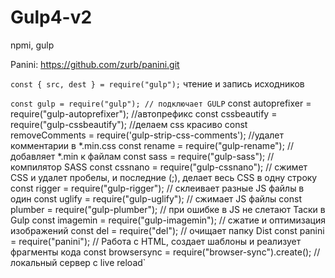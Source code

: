 # Gulp4-v2

npmi, gulp

Panini: https://github.com/zurb/panini.git



`const { src, dest } = require("gulp");` 
чтение и запись исходников

`const gulp = require("gulp"); // подключает GULP`
const autoprefixer = require("gulp-autoprefixer"); //автопрефикс
const cssbeautify = require("gulp-cssbeautify"); //делаем css красиво
const removeComments = require('gulp-strip-css-comments'); //удалет комментарии в *.min.css
const rename = require("gulp-rename"); // добавляет *.min к файлам
const sass = require("gulp-sass"); // компилятор SASS
const cssnano = require("gulp-cssnano"); // сжимет CSS и удалет пробелы, и последние (;), делает весь CSS в одну строку
const rigger = require("gulp-rigger"); // склеивает разные JS файлы в один
const uglify = require("gulp-uglify"); // сжимает  JS файлы
const plumber = require("gulp-plumber"); // при ошибке в JS не слетают Таски в Gulp
const imagemin = require("gulp-imagemin"); // сжатие и оптимизация изображений
const del = require("del"); // очищает папку Dist
const panini = require("panini"); //  Работа с HTML, создает шаблоны и реализует фрагменты кода
const browsersync = require("browser-sync").create(); // локальный сервер с live reload`
